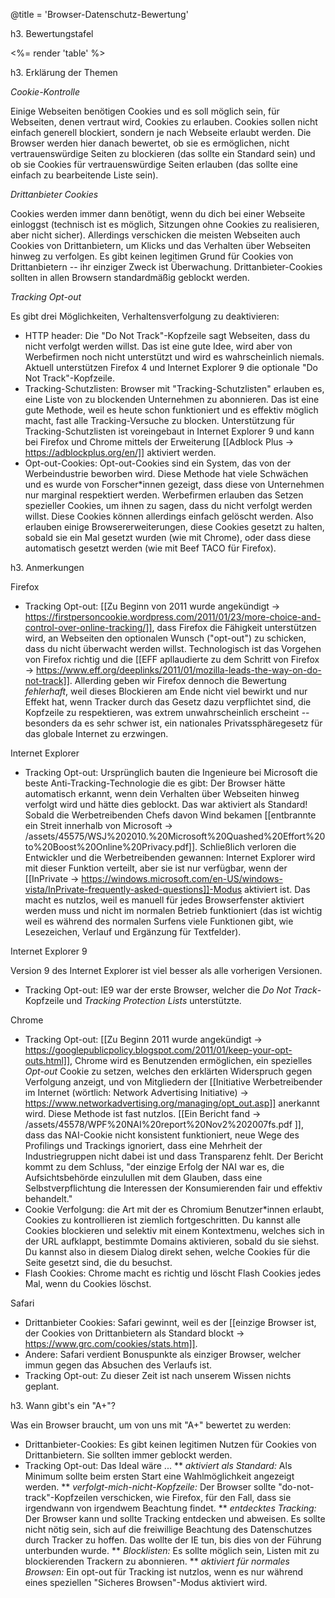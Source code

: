 @title = 'Browser-Datenschutz-Bewertung'

h3. Bewertungstafel

<%= render 'table' %>

h3. Erklärung der Themen

*Cookie-Kontrolle*

Einige Webseiten benötigen Cookies und es soll möglich sein, für Webseiten, denen vertraut wird, Cookies zu erlauben. Cookies sollen nicht einfach generell blockiert, sondern je nach Webseite erlaubt werden. Die Browser werden hier danach bewertet, ob sie es ermöglichen, nicht vertrauenswürdige Seiten zu blockieren (das sollte ein Standard sein) und ob sie Cookies für vertrauenswürdige Seiten erlauben (das sollte eine einfach zu bearbeitende Liste sein).

*Drittanbieter Cookies*

Cookies werden immer dann benötigt, wenn du dich bei einer Webseite einloggst (technisch ist es möglich, Sitzungen ohne Cookies zu realisieren, aber nicht sicher). Allerdings verschicken die meisten Webseiten auch Cookies von Drittanbietern, um Klicks und das Verhalten über Webseiten hinweg zu verfolgen. Es gibt keinen legitimen Grund für Cookies von Drittanbietern -- ihr einziger Zweck ist Überwachung. Drittanbieter-Cookies sollten in allen Browsern standardmäßig geblockt werden.

*Tracking Opt-out*

Es gibt drei Möglichkeiten, Verhaltensverfolgung zu deaktivieren:

* HTTP header: Die "Do Not Track"-Kopfzeile sagt Webseiten, dass du nicht verfolgt werden willst. Das ist eine gute Idee, wird aber von Werbefirmen noch nicht unterstützt und wird es wahrscheinlich niemals. Aktuell unterstützen Firefox 4 und Internet Explorer 9 die optionale "Do Not Track"-Kopfzeile.
* Tracking-Schutzlisten: Browser mit "Tracking-Schutzlisten" erlauben es, eine Liste von zu blockenden Unternehmen zu abonnieren. Das ist eine gute Methode, weil es heute schon funktioniert und es effektiv möglich macht, fast alle Tracking-Versuche zu blocken. Unterstützung für Tracking-Schutzlisten ist voreingebaut in Internet Explorer 9 und kann bei Firefox und Chrome mittels der Erweiterung [[Adblock Plus -> https://adblockplus.org/en/]] aktiviert werden.
* Opt-out-Cookies: Opt-out-Cookies sind ein System, das von der Werbeindustrie beworben wird. Diese Methode hat viele Schwächen und es wurde von Forscher*innen gezeigt, dass diese von Unternehmen nur marginal respektiert werden. Werbefirmen erlauben das Setzen spezieller Cookies, um ihnen zu sagen, dass du nicht verfolgt werden willst. Diese Cookies können allerdings einfach gelöscht werden. Also erlauben einige Browsererweiterungen, diese Cookies gesetzt zu halten, sobald sie ein Mal gesetzt wurden (wie mit Chrome), oder dass diese automatisch gesetzt werden (wie mit Beef TACO für Firefox).

h3. Anmerkungen

Firefox

* Tracking Opt-out: [[Zu Beginn von 2011 wurde angekündigt -> https://firstpersoncookie.wordpress.com/2011/01/23/more-choice-and-control-over-online-tracking/]], dass Firefox die Fähigkeit unterstützen wird, an Webseiten den optionalen Wunsch ("opt-out") zu schicken, dass du nicht überwacht werden willst. Technologisch ist das Vorgehen von Firefox richtig und die [[EFF apllaudierte zu dem Schritt von Firefox -> https://www.eff.org/deeplinks/2011/01/mozilla-leads-the-way-on-do-not-track]]. Allerding geben wir Firefox dennoch die Bewertung *fehlerhaft*, weil dieses Blockieren am Ende nicht viel bewirkt und nur Effekt hat, wenn Tracker durch das Gesetz dazu verpflichtet sind, die Kopfzeile zu respektieren, was extrem unwahrscheinlich erscheint -- besonders da es sehr schwer ist, ein nationales Privatssphäregesetz für das globale Internet zu erzwingen.

Internet Explorer

* Tracking Opt-out: Ursprünglich bauten die Ingenieure bei Microsoft die beste Anti-Tracking-Technologie die es gibt: Der Browser hätte automatisch erkannt, wenn dein Verhalten über Webseiten hinweg verfolgt wird und hätte dies geblockt. Das war aktiviert als Standard! Sobald die Werbetreibenden Chefs davon Wind bekamen [[entbrannte ein Streit innerhalb von Microsoft -> /assets/45575/WSJ%202010.%20Microsoft%20Quashed%20Effort%20to%20Boost%20Online%20Privacy.pdf]]. Schließlich verloren die Entwickler und die Werbetreibenden gewannen: Internet Explorer wird mit dieser Funktion verteilt, aber sie ist nur verfügbar, wenn der [[InPrivate -> https://windows.microsoft.com/en-US/windows-vista/InPrivate-frequently-asked-questions]]-Modus aktiviert ist. Das macht es nutzlos, weil es manuell für jedes Browserfenster aktiviert werden muss und nicht im normalen Betrieb funktioniert (das ist wichtig weil es während des normalen Surfens viele Funktionen gibt, wie Lesezeichen, Verlauf und Ergänzung für Textfelder).

Internet Explorer 9

Version 9 des Internet Explorer ist viel besser als alle vorherigen Versionen.

* Tracking Opt-out: IE9 war der erste Browser, welcher die *Do Not Track*-Kopfzeile und *Tracking Protection Lists* unterstützte.

Chrome

* Tracking Opt-out: [[Zu Beginn 2011 wurde angekündigt -> https://googlepublicpolicy.blogspot.com/2011/01/keep-your-opt-outs.html]], Chrome wird es Benutzenden ermöglichen, ein spezielles *Opt-out* Cookie zu setzen, welches den erklärten Widerspruch gegen Verfolgung anzeigt, und von Mitgliedern der [[Initiative Werbetreibender im Internet (wörtlich: Network Advertising Initiative) -> https://www.networkadvertising.org/managing/opt_out.asp]] anerkannt wird. Diese Methode ist fast nutzlos. [[Ein Bericht fand -> /assets/45578/WPF%20NAI%20report%20Nov2%202007fs.pdf ]], dass das NAI-Cookie nicht konsistent funktioniert, neue Wege des Profilings und Trackings ignoriert, dass eine Mehrheit der Industriegruppen nicht dabei ist und dass Transparenz fehlt. Der Bericht kommt zu dem Schluss, "der einzige Erfolg der NAI war es, die Aufsichtsbehörde einzulullen mit dem Glauben, dass eine Selbstverpflichtung die Interessen der Konsumierenden fair und effektiv behandelt."
* Cookie Verfolgung: die Art mit der es Chromium Benutzer*innen erlaubt, Cookies zu kontrollieren ist ziemlich fortgeschritten. Du kannst alle Cookies blockieren und selektiv mit einem Kontextmenu, welches sich in der URL aufklappt, bestimmte Domains aktivieren, sobald du sie siehst. Du kannst also in diesem Dialog direkt sehen, welche Cookies für die Seite gesetzt sind, die du besuchst.
* Flash Cookies: Chrome macht es richtig und löscht Flash Cookies jedes Mal, wenn du Cookies löschst.

Safari

* Drittanbieter Cookies: Safari gewinnt, weil es der [[einzige Browser ist, der Cookies von Drittanbietern als Standard blockt -> https://www.grc.com/cookies/stats.htm]].
* Andere: Safari verdient Bonuspunkte als einziger Browser, welcher immun gegen das Absuchen des Verlaufs ist.
* Tracking Opt-out: Zu dieser Zeit ist nach unserem Wissen nichts geplant.

h3. Wann gibt's ein "A+"?

Was ein Browser braucht, um von uns mit "A+" bewertet zu werden:

* Drittanbieter-Cookies: Es gibt keinen legitimen Nutzen für Cookies von Drittanbietern. Sie sollten immer geblockt werden.
* Tracking Opt-out: Das Ideal wäre ...
** *aktiviert als Standard:* Als Minimum sollte beim ersten Start eine Wahlmöglichkeit angezeigt werden.
** *verfolgt-mich-nicht-Kopfzeile:* Der Browser sollte "do-not-track"-Kopfzeilen verschicken, wie Firefox, für den Fall, dass sie irgendwann von irgendwem Beachtung findet.
** *entdecktes Tracking:* Der Browser kann und sollte Tracking entdecken und abweisen. Es sollte nicht nötig sein, sich auf die freiwillige Beachtung des Datenschutzes durch Tracker zu hoffen. Das wollte der IE tun, bis dies von der Führung unterbunden wurde.
** *Blocklisten:* Es sollte möglich sein, Listen mit zu blockierenden Trackern zu abonnieren.
** *aktiviert für normales Browsen:* Ein opt-out für Tracking ist nutzlos, wenn es nur während eines speziellen "Sicheres Browsen"-Modus aktiviert wird.
